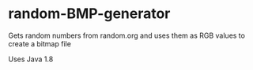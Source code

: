 # random-BMP-generator
Gets random numbers from random.org and uses them as RGB values to create a bitmap file

Uses Java 1.8
